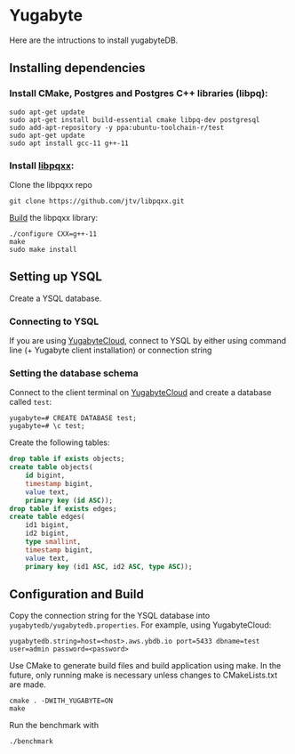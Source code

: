 # Yugabyte
Here are the intructions to install yugabyteDB.

## Installing dependencies
### Install CMake, Postgres and Postgres C++ libraries (libpq):
```
sudo apt-get update
sudo apt-get install build-essential cmake libpq-dev postgresql
sudo add-apt-repository -y ppa:ubuntu-toolchain-r/test
sudo apt-get update
sudo apt install gcc-11 g++-11
```

### Install [libpqxx](http://pqxx.org/development/libpqxx):
Clone the libpqxx repo
```
git clone https://github.com/jtv/libpqxx.git
```
[Build](https://github.com/jtv/libpqxx/blob/master/BUILDING-configure.md) the libpqxx library:
```
./configure CXX=g++-11
make
sudo make install
```

## Setting up YSQL
Create a YSQL database.

### Connecting to YSQL
If you are using [YugabyteCloud](hhttps://cloud.yugabyte.com/login), connect to YSQL by either using command line (+ Yugabyte client installation) or connection string

### Setting the database schema
Connect to the client terminal on [YugabyteCloud](hhttps://cloud.yugabyte.com/login) and create a database called `test`:
```
yugabyte=# CREATE DATABASE test;
yugabyte=# \c test;
```
Create the following tables:
```sql
drop table if exists objects;
create table objects(
	id bigint,
	timestamp bigint,
	value text,
	primary key (id ASC));
drop table if exists edges;
create table edges(
	id1 bigint,
	id2 bigint,
	type smallint,
	timestamp bigint,
	value text,
	primary key (id1 ASC, id2 ASC, type ASC));
```

## Configuration and Build
Copy the connection string for the YSQL database into `yugabytedb/yugabytedb.properties`. For example, using YugabyteCloud:
```properties
yugabytedb.string=host=<host>.aws.ybdb.io port=5433 dbname=test user=admin password=<password>
```

Use CMake to generate build files and build application using make. In the future, only running make is necessary unless changes to CMakeLists.txt are made.
```
cmake . -DWITH_YUGABYTE=ON
make
```

Run the benchmark with
```
./benchmark
```

